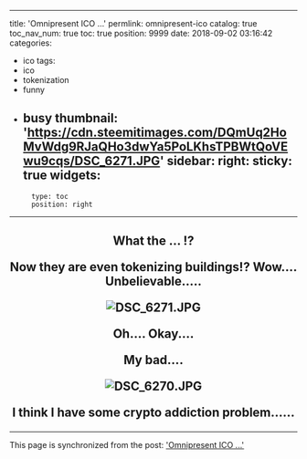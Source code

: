 
---
title: 'Omnipresent ICO ...'
permlink: omnipresent-ico
catalog: true
toc_nav_num: true
toc: true
position: 9999
date: 2018-09-02 03:16:42
categories:
- ico
tags:
- ico
- tokenization
- funny
- busy
thumbnail: 'https://cdn.steemitimages.com/DQmUq2HoMvWdg9RJaQHo3dwYa5PoLKhsTPBWtQoVEwu9cqs/DSC_6271.JPG'
sidebar:
    right:
        sticky: true
widgets:
    -
        type: toc
        position: right
---


<center><h2>

What the ... !?

Now they are even tokenizing buildings!? Wow.... Unbelievable.....

![DSC_6271.JPG](https://cdn.steemitimages.com/DQmUq2HoMvWdg9RJaQHo3dwYa5PoLKhsTPBWtQoVEwu9cqs/DSC_6271.JPG)

Oh.... Okay....

My bad....

![DSC_6270.JPG](https://cdn.steemitimages.com/DQmWXs5T4HzhYsCMFbQNQL8s8yAKGYgYZLdUpMbEYDoWrq2/DSC_6270.JPG)

I think I have some crypto addiction problem......

</h2></center>

- - -

This page is synchronized from the post: ['Omnipresent ICO ...'](https://steemit.com/@deanliu/omnipresent-ico)
